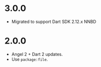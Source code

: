 # 3.0.0
* Migrated to support Dart SDK 2.12.x NNBD

# 2.0.0
* Angel 2 + Dart 2 updates.
* Use `package:file`.